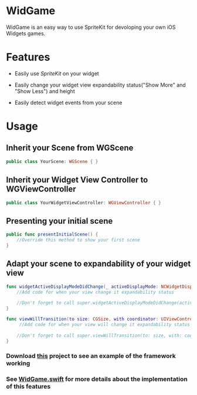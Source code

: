 # WidGame
WidGame is an easy way to use SpriteKit for devoloping your own iOS Widgets games.

# Features

* Easily use *SpriteKit* on your widget
 
* Easily change your widget view expandability status("Show More" and "Show Less") and height

* Easily detect widget events from your scene

# Usage

## Inherit your Scene from WGScene
```swift
public class YourScene: WGScene { }
```
## Inherit your Widget View Controller to WGViewController
```swift
public class YourWidgetViewController: WGViewController { }
```


## Presenting your initial scene
```swift
public func presentInitialScene() {
    //Override this method to show your first scene
}
```

## Adapt your scene to expandability of your widget view
```swift
func widgetActiveDisplayModeDidChange(_ activeDisplayMode: NCWidgetDisplayMode, withMaximumSize maxSize: CGSize) {
    //Add code for when your view change it expandability status
    
    //Don't forget to call super.widgetActiveDisplayModeDidChange(activeDisplayMode, withMaximumSize: maxSize) on your code!
}
```

```swift
func viewWillTransition(to size: CGSize, with coordinator: UIViewControllerTransitionCoordinator) { 
     //Add code for when your view will change it expandability status
        
    //Don't forget to call super.viewWillTransition(to: size, with: coordinator) on your code!
}
```

### Download [this](https://github.com/Felizolinha/WidGame/tree/master/Example) project to see an example of the framework working

### See [WidGame.swift](https://github.com/Felizolinha/WidGame/blob/master/WidGame/WidGame/WidGame.swift) for more details about the implementation of this features
